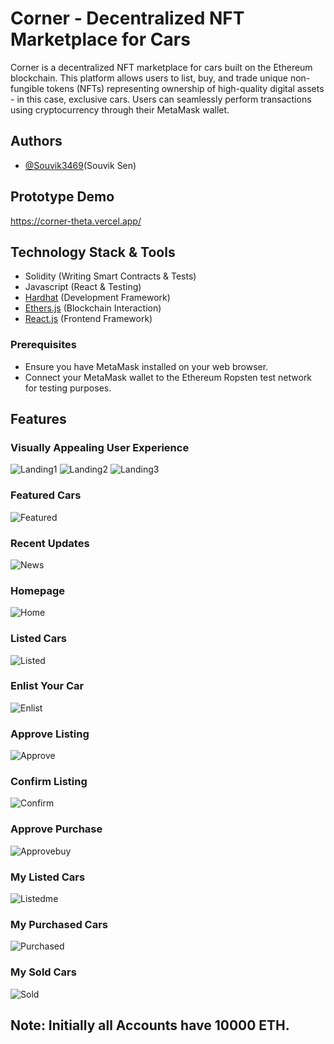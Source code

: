 # Corner - Decentralized NFT Marketplace for Cars

Corner is a decentralized NFT marketplace for cars built on the Ethereum blockchain. This platform allows users to list, buy, and trade unique non-fungible tokens (NFTs) representing ownership of high-quality digital assets - in this case, exclusive cars. Users can seamlessly perform transactions using cryptocurrency through their MetaMask wallet.

## Authors

- [@Souvik3469](https://github.com/Souvik3469)(Souvik Sen)

## Prototype Demo

https://corner-theta.vercel.app/

## Technology Stack & Tools

- Solidity (Writing Smart Contracts & Tests)
- Javascript (React & Testing)
- [Hardhat](https://hardhat.org/) (Development Framework)
- [Ethers.js](https://docs.ethers.io/v5/) (Blockchain Interaction)
- [React.js](https://reactjs.org/) (Frontend Framework)

### Prerequisites

- Ensure you have MetaMask installed on your web browser.
- Connect your MetaMask wallet to the Ethereum Ropsten test network for testing purposes.

## Features

### Visually Appealing User Experience

![Landing1](https://github.com/Souvik3469/Corner/blob/main/public/Landing1.png)
![Landing2](https://github.com/Souvik3469/Corner/blob/main/public/Landing2.png)
![Landing3](https://github.com/Souvik3469/Corner/blob/main/public/Landing3.png)

### Featured Cars

![Featured](https://github.com/Souvik3469/Corner/blob/main/public/featured1.png)

### Recent Updates

![News](https://github.com/Souvik3469/Corner/blob/main/public/news.png)

### Homepage

![Home](https://github.com/Souvik3469/Corner/blob/main/public/home1.png)

### Listed Cars

![Listed](https://github.com/Souvik3469/Corner/blob/main/public/Listed.png)

### Enlist Your Car

![Enlist](https://github.com/Souvik3469/Corner/blob/main/public/List.png)

### Approve Listing

![Approve](https://github.com/Souvik3469/Corner/blob/main/public/approvelist.png)

### Confirm Listing

![Confirm](https://github.com/Souvik3469/Corner/blob/main/public/confirmlist.png)

### Approve Purchase

![Approvebuy](https://github.com/Souvik3469/Corner/blob/main/public/buy.png)

### My Listed Cars

![Listedme](https://github.com/Souvik3469/Corner/blob/main/public/listedme.png)

### My Purchased Cars

![Purchased](https://github.com/Souvik3469/Corner/blob/main/public/purchased.png)

### My Sold Cars

![Sold](https://github.com/Souvik3469/Corner/blob/main/public/sold.png)

## Note: Initially all Accounts have 10000 ETH.

<!--
## Requirements For Initial Setup
- Install [NodeJS](https://nodejs.org/en/)
## Setting Up
### 1. Clone/Download the Repository
### 2. Install Dependencies:
`$ npm install`
### 3. Run tests
`$ npx hardhat test`
### 4. Start Hardhat node
`$ npx hardhat node`
### 5. Run deployment script
In a separate terminal execute:
`$ npx hardhat run ./scripts/deploy.js --network localhost`
### 7. Start frontend
`$ npm run start`
-->
